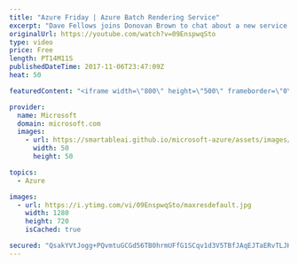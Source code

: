 ```yaml
---
title: "Azure Friday | Azure Batch Rendering Service"
excerpt: "Dave Fellows joins Donovan Brown to chat about a new service called Azure Batch Rendering, which is built on the Azure Batch service to provide capabilities for rendering 3D graphics for film and other visual media projects. The service provides pay-per-use licensing of the commercial applications commonly"
originalUrl: https://youtube.com/watch?v=09EnspwqSto
type: video
price: Free
length: PT14M11S
publishedDateTime: 2017-11-06T23:47:09Z
heat: 50

featuredContent: "<iframe width=\"800\" height=\"500\" frameborder=\"0\" src=\"https://www.youtube.com/embed/09EnspwqSto\" allow=\"accelerometer; autoplay; encrypted-media; gyroscope; picture-in-picture\" allowfullscreen></iframe>"

provider:
  name: Microsoft
  domain: microsoft.com
  images:
    - url: https://smartableai.github.io/microsoft-azure/assets/images/organizations/microsoft.com-50x50.jpg
      width: 50
      height: 50

topics:
  - Azure

images:
  - url: https://i.ytimg.com/vi/09EnspwqSto/maxresdefault.jpg
    width: 1280
    height: 720
    isCached: true

secured: "QsakYVtJogg+PQvmtuGCGd56TB0hrmUFfG1SCqv1d3V5TBfJAqEJTaERvTLJK9FZXpvvNy0v9srBht8RHhc3A+D8D2p8sAf2zWPRR8rDnucv82a3nfSloh+6kz3PUVnr00Vw3wweXSzKqP6zp7zOR9qipY0Q8b/Oq5TEd6SB6kKVbVKX1IhYP7xEd2z3SMvz9SCjNYbFybGuhfJUHsDpfNGQeBGZeq2HtQc58o0m7DpCEO0YS6Rz+Px9D4U6S6ExHLLRkho736dLMm9fa98a0Cb6AOSrL+9VFSbS/NFc2o9s817v/1qHF99IWLJqiUQIUiDb7ISJYIpcopchp7/Hv0VwEk+fAXO2+hDGZgzLdvNK0e0zWM0gZjeJl+t6P6PpmnI8Q7PDGWJZvT5trhYg6JcPJhNVQglEz09OmQ1tjaY=;pbOhvxcNqok54SFdJUyhyQ=="
---
```


